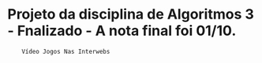 ﻿# Projeto da disciplina de Algoritmos 3 - Fnalizado - A nota final foi 01/10.
		Vídeo Jogos Nas Interwebs  